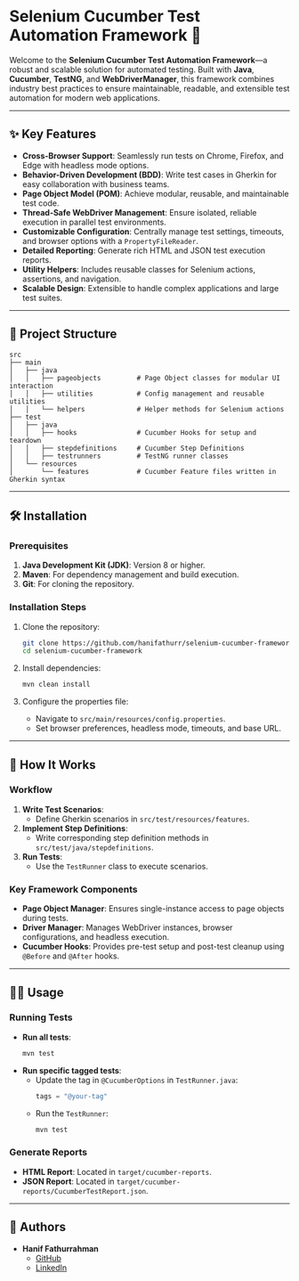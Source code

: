 
# Selenium Cucumber Test Automation Framework 🚀

Welcome to the **Selenium Cucumber Test Automation Framework**—a robust and scalable solution for automated testing. Built with **Java**, **Cucumber**, **TestNG**, and **WebDriverManager**, this framework combines industry best practices to ensure maintainable, readable, and extensible test automation for modern web applications.

---

## ✨ Key Features

- **Cross-Browser Support**: Seamlessly run tests on Chrome, Firefox, and Edge with headless mode options.
- **Behavior-Driven Development (BDD)**: Write test cases in Gherkin for easy collaboration with business teams.
- **Page Object Model (POM)**: Achieve modular, reusable, and maintainable test code.
- **Thread-Safe WebDriver Management**: Ensure isolated, reliable execution in parallel test environments.
- **Customizable Configuration**: Centrally manage test settings, timeouts, and browser options with a `PropertyFileReader`.
- **Detailed Reporting**: Generate rich HTML and JSON test execution reports.
- **Utility Helpers**: Includes reusable classes for Selenium actions, assertions, and navigation.
- **Scalable Design**: Extensible to handle complex applications and large test suites.

---

## 📂 Project Structure

```
src
├── main
│   ├── java
│   │   ├── pageobjects         # Page Object classes for modular UI interaction
│   │   ├── utilities           # Config management and reusable utilities
│   │   └── helpers             # Helper methods for Selenium actions
├── test
│   ├── java
│   │   ├── hooks               # Cucumber Hooks for setup and teardown
│   │   ├── stepdefinitions     # Cucumber Step Definitions
│   │   ├── testrunners         # TestNG runner classes
│   └── resources
│       └── features            # Cucumber Feature files written in Gherkin syntax
```

---

## 🛠 Installation

### Prerequisites

1. **Java Development Kit (JDK)**: Version 8 or higher.
2. **Maven**: For dependency management and build execution.
3. **Git**: For cloning the repository.

### Installation Steps

1. Clone the repository:
   ```bash
   git clone https://github.com/hanifathurr/selenium-cucumber-framework.git
   cd selenium-cucumber-framework
   ```

2. Install dependencies:
   ```bash
   mvn clean install
   ```

3. Configure the properties file:
   - Navigate to `src/main/resources/config.properties`.
   - Set browser preferences, headless mode, timeouts, and base URL.

---

## 🚀 How It Works

### Workflow
1. **Write Test Scenarios**:
   - Define Gherkin scenarios in `src/test/resources/features`.
2. **Implement Step Definitions**:
   - Write corresponding step definition methods in `src/test/java/stepdefinitions`.
3. **Run Tests**:
   - Use the `TestRunner` class to execute scenarios.

### Key Framework Components
- **Page Object Manager**: Ensures single-instance access to page objects during tests.
- **Driver Manager**: Manages WebDriver instances, browser configurations, and headless execution.
- **Cucumber Hooks**: Provides pre-test setup and post-test cleanup using `@Before` and `@After` hooks.

---

## 🧑‍💻 Usage

### Running Tests
- **Run all tests**:
  ```bash
  mvn test
  ```
- **Run specific tagged tests**:
  - Update the tag in `@CucumberOptions` in `TestRunner.java`:
    ```java
    tags = "@your-tag"
    ```
  - Run the `TestRunner`:
    ```bash
    mvn test
    ```

### Generate Reports
- **HTML Report**: Located in `target/cucumber-reports`.
- **JSON Report**: Located in `target/cucumber-reports/CucumberTestReport.json`.

---

## 👤 Authors

- **Hanif Fathurrahman**  
  - [GitHub](https://github.com/hanifathurr)  
  - [LinkedIn](https://www.linkedin.com/in/hanif-fathurrahman/)
